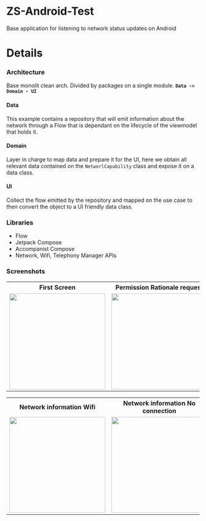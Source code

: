 # ZS-Android-Test
Base application for listening to network status updates on Android

# Details

### Architecture
Base monolit clean arch. Divided by packages on a single module. **`Data -> Domain - UI`**

#### Data
This example contains a repository that will emit information about the network through a Flow that is dependant on the lifecycle of the viewmodel that holds it.

#### Domain
Layer in charge to map data and prepare it for the UI, here we obtain all relevant data contained on the `NetworlCapability` class and expose it on a data class.

#### UI
Collect the flow emitted by the repository and mapped on the use case to then convert the object to a UI friendly data class. 

### Libraries
- Flow
- Jetpack Compose
- Accompanist Compose
- Network, Wifi, Telephony Manager APIs

### Screenshots

<table>
  <tr>
    <th>First Screen</th>
    <th>Permission Rationale request</th>
    <th>Network information Cellular</th>
  </tr>
  <tr>
    <td><img src="https://github.com/user-attachments/assets/ac55186b-7f6e-4a69-8782-85b0883c1a1e" width="250"/></td>
    <td><img src="https://github.com/user-attachments/assets/cdfe27b7-7bc1-4e66-bd21-dbd76f786ceb" width="250"/></td>
    <td><img src="https://github.com/user-attachments/assets/c5ebc0f2-ea5f-4456-918a-92707e565720" width="250"/></td>
  </tr>
</table>

<table>
  <tr>
    <th>Network information Wifi</th>
    <th>Network information No connection</th>
  </tr>
  <tr>
    <td><img src="https://github.com/user-attachments/assets/c8d3b42f-4b82-4f38-8f4d-8484cf016d3d" width="250"/></td>
    <td><img src="https://github.com/user-attachments/assets/0218b453-eea8-4d71-b89f-68c9c0a2f787" width="250"/></td>
  </tr>
</table>
